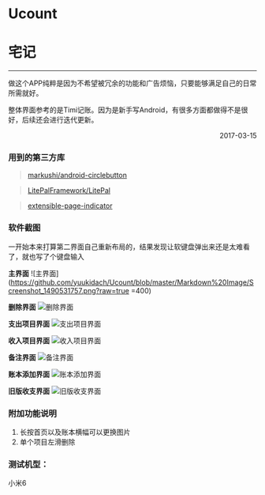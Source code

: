 **Ucount**
===

# 宅记

***
做这个APP纯粹是因为不希望被冗余的功能和广告烦恼，只要能够满足自己的日常所需就好。

整体界面参考的是Timi记账。因为是新手写Android，有很多方面都做得不是很好，后续还会进行迭代更新。

<p align="right">2017-03-15</p>

### 用到的第三方库
> [markushi/android-circlebutton](https://github.com/markushi/android-circlebutton)

> [LitePalFramework/LitePal](https://github.com/LitePalFramework/LitePal) 

> [extensible-page-indicator](https://github.com/merhold/extensible-page-indicator) 

### 软件截图

一开始本来打算第二界面自己重新布局的，结果发现让软键盘弹出来还是太难看了，就也写了个键盘输入

**主界面**
![主界面](https://github.com/yuukidach/Ucount/blob/master/Markdown%20Image/Screenshot_1490531757.png?raw=true =400)

**删除界面**
![删除界面](https://github.com/yuukidach/Ucount/blob/master/Markdown%20Image/Screenshot_1490519168.png?raw=true)

**支出项目界面**
![支出项目界面](https://github.com/yuukidach/Ucount/blob/master/Markdown%20Image/Screenshot_1490533156.png?raw=true) 

**收入项目界面**
![收入项目界面](https://github.com/yuukidach/Ucount/blob/master/Markdown%20Image/Screenshot_1490533171.png?raw=true) 

**备注界面**
![备注界面](https://github.com/yuukidach/Ucount/blob/master/Markdown%20Image/Screenshot_1490519189.png?raw=true) 

**账本添加界面**
![账本添加界面](https://github.com/yuukidach/Ucount/blob/master/Markdown%20Image/Screenshot_2018-03-15-15-43-26-363_com.yuukidach.ucount.png)

**旧版收支界面**
![旧版收支界面](https://github.com/yuukidach/Ucount/blob/master/Markdown%20Image/Screenshot_1490237812.png?raw=true) 

### 附加功能说明
1. 长按首页以及账本横幅可以更换图片
2. 单个项目左滑删除


### 测试机型：
小米6
